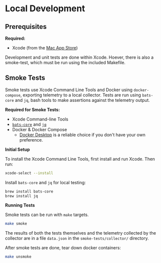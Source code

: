 # Local Development

## Prerequisites

**Required:**

- Xcode (from the [Mac App Store](https://apps.apple.com/us/app/xcode/id497799835))

Development and unit tests are done within Xcode. Hoever, there is also a smoke-test, which must be run using the included Makefile.

## Smoke Tests

Smoke tests use Xcode Command Line Tools and Docker using `docker-compose`, exporting telemetry to a local collector.
Tests are run using `bats-core` and `jq`, bash tools to make assertions against the telemetry output.

**Required for Smoke Tests:**

- Xcode Command-line Tools
- [`bats-core`](https://bats-core.readthedocs.io/en/stable/) and [`jq`](https://jqlang.github.io/jq/)
- Docker & Docker Compose
  - [Docker Desktop](https://www.docker.com/products/docker-desktop/) is a reliable choice if you don't have your own preference.

**Initial Setup**

To install the Xcode Command Line Tools, first install and run Xcode. Then run:

```sh
xcode-select --install
```

Install `bats-core` and `jq` for local testing:

```sh
brew install bats-core
brew install jq
```

**Running Tests**

Smoke tests can be run with `make` targets.

```sh
make smoke
```

The results of both the tests themselves and the telemetry collected by the collector are in a file `data.json` in the `smoke-tests/collector/` directory.

After smoke tests are done, tear down docker containers:

```sh
make unsmoke
```
